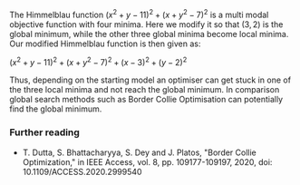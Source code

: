 The Himmelblau function $(x^{2}+y-11)^{2}+(x+y^{2}-7)^{2}$ is a multi modal objective function with four minima. Here we modify it so that $(3,2)$ is the global minimum, while the other three global minima become local minima. Our modified Himmelblau function is then given as:

$(x^{2}+y-11)^{2}+(x+y^{2}-7)^{2} + (x-3)^2+(y-2)^2$

Thus, depending on the starting model an optimiser can get stuck in one of the three local minima and not reach the global minimum. In comparison global search methods such as Border Collie Optimisation can potentially find the global minimum.

### Further reading
- T. Dutta, S. Bhattacharyya, S. Dey and J. Platos, "Border Collie Optimization," in IEEE Access, vol. 8, pp. 109177-109197, 2020, doi: 10.1109/ACCESS.2020.2999540
